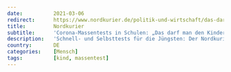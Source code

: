 ```yaml
---
date:          2021-03-06
redirect:      https://www.nordkurier.de/politik-und-wirtschaft/das-darf-man-den-kindern-nicht-antun-0642676503.html
title:         Nordkurier
subtitle:      'Corona-Massentests in Schulen: „Das darf man den Kindern nicht antun”'
description:   'Schnell- und Selbsttests für die Jüngsten: Der Nordkurier sprach mit Kinder- und Jugendlichenpsychotherapeutin Dr. Helene Timmermann über die umstrittenen Vorschläge des Bundesgesundheitsministeriums.'
country:       DE
categories:    [Mensch]
tags:          [kind, massentest]
---
```

